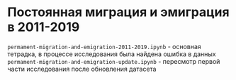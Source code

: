 # Постоянная миграция и эмиграция в 2011-2019
`permament-migration-and-emigration-2011-2019.ipynb` - основная тетрадка, в процессе исследования была найдена ошибка в данных
`permament-migration-and-emigration-update.ipynb` - пересмотр первой части исследования после обновления датасета
